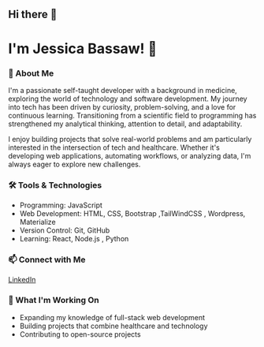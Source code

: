 ## Hi there 👋
#  I'm Jessica Bassaw! 👋  

### 🚀 About Me  
I'm a passionate self-taught developer with a background in medicine, exploring the world of technology and software development. My journey into tech has been driven by curiosity, problem-solving, and a love for continuous learning. Transitioning from a scientific field to programming has strengthened my analytical thinking, attention to detail, and adaptability.  

I enjoy building projects that solve real-world problems and am particularly interested in the intersection of tech and healthcare. Whether it's developing web applications, automating workflows, or analyzing data, I'm always eager to explore new challenges.    

### 🛠️ Tools & Technologies  
- Programming:  JavaScript  
- Web Development: HTML, CSS, Bootstrap ,TailWindCSS , Wordpress, Materialize  
- Version Control: Git, GitHub  
- Learning: React, Node.js , Python

### 📫 Connect with Me  
[LinkedIn](www.linkedin.com/in/jessica-bassawdeveloper) 

### 🌱 What I'm Working On  
- Expanding my knowledge of full-stack web development  
- Building projects that combine healthcare and technology  
- Contributing to open-source projects  
